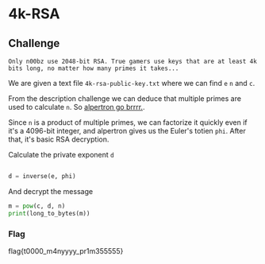 # 4k-RSA

## Challenge
```
Only n00bz use 2048-bit RSA. True gamers use keys that are at least 4k bits long, no matter how many primes it takes...
```

We are given a text file `4k-rsa-public-key.txt` where we can find `e` `n` and `c`.

From the description challenge we can deduce that multiple primes are used to calculate `n`. So [alpertron go brrrr.](https://www.alpertron.com.ar/ECM.HTM).

Since `n` is a product of multiple primes, we can factorize it quickly even if it's a 4096-bit integer, and alpertron gives us the Euler's totien `phi`. After that, it's basic RSA decryption.

Calculate the private exponent `d`

```Python

d = inverse(e, phi)
```
And decrypt the message
```Python
m = pow(c, d, n)
print(long_to_bytes(m))
```

### Flag
flag{t0000_m4nyyyy_pr1m355555}
